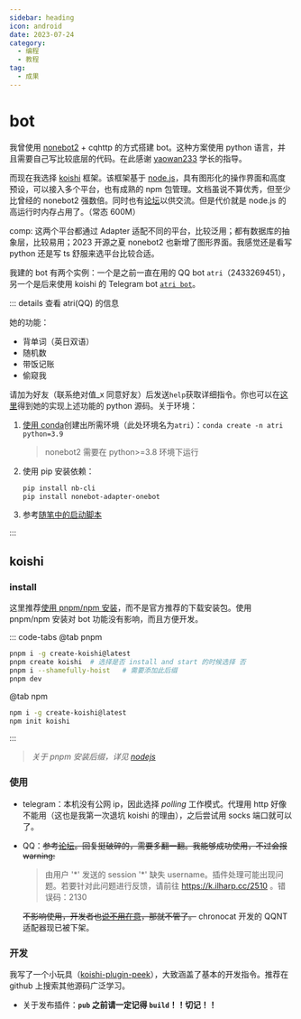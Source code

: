 ```yaml
---
sidebar: heading
icon: android
date: 2023-07-24
category:
  - 编程
  - 教程
tag:
  - 成果
---
```


# bot

我曾使用 [nonebot2](https://nonebot.dev/) + cqhttp 的方式搭建 bot。这种方案使用 python 语言，并且需要自己写比较底层的代码。在此感谢 [yaowan233](https://github.com/yaowan233) 学长的指导。

而现在我选择 [koishi](https://koishi.chat/zh-CN/) 框架。该框架基于 [node.js](./nodejs.md)，具有图形化的操作界面和高度预设，可以接入多个平台，也有成熟的 npm 包管理。文档虽说不算优秀，但至少比曾经的 nonebot2 强数倍。同时也有[论坛](https://forum.koishi.xyz/)以供交流。但是代价就是 node.js 的高运行时内存占用了。（常态 600M）

comp: 这两个平台都通过 Adapter 适配不同的平台，比较泛用；都有数据库的抽象层，比较易用；2023 开源之夏 nonebot2 也新增了图形界面。我感觉还是看写 python 还是写 ts 舒服来选平台比较合适。

我建的 bot 有两个实例：一个是之前一直在用的 QQ bot `atri`（2433269451），另一个是后来使用 koishi 的 Telegram bot [`atri bot`](https://t.me/atri_absx_bot)。

::: details 查看 atri(QQ) 的信息

<ZoomedImg alt="atri" src="/images/farraginous/atri/atri.jpg" scale="40%" />

她的功能：

- 背单词（英日双语）
- 随机数
- 带饭记账
- 偷窥我

请加为好友（联系绝对值\_x 同意好友）后发送`help`获取详细指令。你也可以在[这里](https://github.com/lxl66566/primary-atri-bot-plugins)得到她的实现上述功能的 python 源码。关于环境：

1. [使用 conda](../coding/python.md#创建环境)创建出所需环境（此处环境名为`atri`）：`conda create -n atri python=3.9`
   > nonebot2 需要在 python>=3.8 环境下运行
2. 使用 pip 安装依赖：
   ```sh
   pip install nb-cli
   pip install nonebot-adapter-onebot
   ```
3. 参考[随笔中的启动脚本](../essay/2022.md#_20220506)

:::

## koishi

### install

这里推荐[使用 pnpm/npm 安装](https://koishi.chat/zh-CN/manual/starter/boilerplate.html)，而不是官方推荐的下载安装包。使用 pnpm/npm 安装对 bot 功能没有影响，而且方便开发。

::: code-tabs
@tab pnpm

```sh
pnpm i -g create-koishi@latest
pnpm create koishi  # 选择是否 install and start 的时候选择 否
pnpm i --shamefully-hoist   # 需要添加此后缀
pnpm dev
```

@tab npm

```sh
npm i -g create-koishi@latest
npm init koishi
```

:::

> _关于 pnpm 安装后缀，详见 [nodejs](./nodejs.md#神秘报错)_

### 使用

- telegram：本机没有公网 ip，因此选择 _polling_ 工作模式。代理用 http 好像不能用（这也是我第一次退坑 koishi 的理由），之后尝试用 socks 端口就可以了。
- QQ：~~参考[论坛](https://forum.koishi.xyz/t/topic/2502)。回复挺破碎的，需要多翻一翻。我能够成功使用，不过会报 warning:~~

  > 由用户 '\*' 发送的 session '\*' 缺失 username。插件处理可能出现问题。若要针对此问题进行反馈，请前往 <https://k.ilharp.cc/2510> 。错误码：2130

  ~~不影响使用，开发者也[说不用在意](https://forum.koishi.xyz/t/topic/2510/154)，那就不管了。~~
  chronocat 开发的 QQNT 适配器现已被下架。

### 开发

我写了一个小玩具（[koishi-plugin-peek](https://github.com/lxl66566/koishi-plugin-peek)），大致涵盖了基本的开发指令。推荐在 github 上搜索其他源码广泛学习。

- 关于发布插件：**`pub` 之前请一定记得 `build`！！切记！！**
